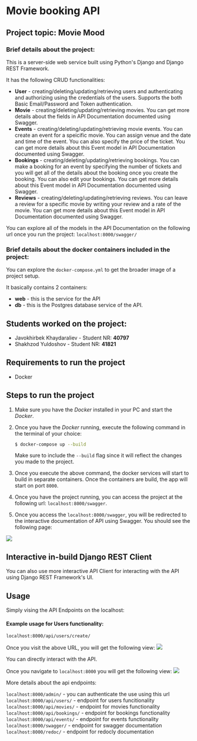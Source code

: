 # Movie booking API 


## Project topic: Movie Mood

### Brief details about the project:

This is a server-side web service built using Python's Django and Django REST Framework.

It has the following CRUD functionalities:

<ul>
<li><b>User</b> - creating/deleting/updating/retrieving users and authenticating and authorizing using the credentials of the users. Supports the both Basic Email/Password and Token authentication.</li>
<li><b>Movie</b> - creating/deleting/updating/retrieving movies. You can get more details about the fields in API Documentation documented using Swagger.</li>
<li><b>Events</b> - creating/deleting/updating/retrieving movie events. You can create an event for a speicific movie. You can assign venue and the date and time of the event. You can also specify the price of the ticket. You can get more details about this Event model in API Documentation documented using Swagger.</li>
<li><b>Bookings</b> - creating/deleting/updating/retrieving bookings. You can make a booking for an event by specifying the number of tickets and you will get all of the details about the booking once you create the booking. You can also edit your bookings. You can get more details about this Event model in API Documentation documented using Swagger.</li>
<li><b>Reviews</b> - creating/deleting/updating/retrieving reviews. You can leave a review for a specific movie by writing your review and a rate of the movie. You can get more details about this Event model in API Documentation documented using Swagger.</li>
</ul>

You can explore all of the models in the API Documentation on the following url once you run the project:
```localhost:8000/swagger/```


### Brief details about the docker containers included in the project:
You can explore the ```docker-compose.yml``` to get the broader image of a project setup.

It basically contains 2 containers:
<ul>
<li><b>web</b> - this is the service for the API</li>
<li><b>db</b> - this is the Postgres database service of the API.</li>
</ul>  

## Students worked on the project:
<ul>
<li>Javokhirbek Khaydaraliev - Student NR: <b>40797</b></li>
<li>Shakhzod Yuldoshov - Student NR: <b>41821</b></li>
</ul>

## Requirements to run the project
<ul>
<li>Docker</li>
</ul>

## Steps to run the project
1. Make sure you have the <i>Docker</i> installed in your PC and start the <i>Docker</i>.

2. Once you have the <i>Docker</i> running, execute the following command in the terminal of your choice:
    ```bash
    $ docker-compose up --build
    ```
    Make sure to include the ```--build``` flag since it will reflect the changes you made to the project.

3. Once you execute the above command, the docker services will start to build in separate containers. Once the containers are build, the app will start on port ```8000```.

4. Once you have the project running, you can access the project at the following url:
```localhost:8000/swagger```.

5. Once you access the ```localhost:8000/swagger```, you will be redirected to the interactive documentation of API using Swagger. 
You should see the following page:

<img src="https://i.imgur.com/kMk8Z8O.png">


## Interactive in-build Django REST Client

You can also use more interactive API Client for interacting with the API using Django REST Framework's UI.

## Usage
Simply vising the API Endpoints on the localhost:

#### Example usage for Users functionality:
```localhost:8000/api/users/create/```
<br>

Once you visit the above URL, you will get the following view:
<img src="https://i.imgur.com/FexZiTE.png">

You can directly interact with the API.

Once you navigate to ```localhost:8000```
you will get the following view:
<img src="https://i.imgur.com/pFdLcZp.png">

More details about the api endpoints:

```localhost:8000/admin/``` - you can authenticate the use using this url <br>
```localhost:8000/api/users/``` - endpoint for users funcitionality <br>
```localhost:8000/api/movies/``` - endpoint for movies functionality <br>
```localhost:8000/api/bookings/``` - endpoint for bookings functionality <br>
```localhost:8000/api/events/``` - endpoint for events functionality <br>
```localhost:8000/swagger/``` - endpoint for swagger documentation
```localhost:8000/redoc/``` - endpoint for redocly documentation

